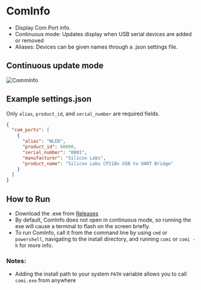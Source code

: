 # ComInfo
- Display Com Port info. 
- Continuous mode: Updates display when USB serial devices are added or removed
- Aliases: Devices can be given names through a .json settings file.

## Continuous update mode
![CommInfo](https://github.com/schiltz3/ComInfo/assets/45466247/1abd68ea-c5ed-42fb-a45c-44efa765a0b2)

## Example settings.json
Only `alias`, `product_id`, and `serial_number` are required fields.
```json
{
  "com_ports": [
    {
      "alias": "WLED",
      "product_id": 60000,
      "serial_number": "0001",
      "manufacturer": "Silicon Labs",
      "product_name": "Silicon Labs CP210x USB to UART Bridge"
    }
  ]
}
```

## How to Run
* Download the .exe from [Releases](https://github.com/schiltz3/ComInfo/releases)
* By default, ComInfo does not open in continuous mode, so running the exe will cause a terminal to flash on the screen briefly.
* To run ComInfo, call it from the command line by using `cmd` or `powershell`, navigating to the install directory, and running `comi` or `comi -h` for more info.

### Notes:
- Adding the install path to your system `PATH` variable allows you to call `comi.exe` from anywhere
